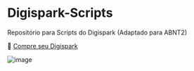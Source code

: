 # Digispark-Scripts
Repositório para Scripts do Digispark (Adaptado para ABNT2)

🛒 <a href="https://shope.ee/5Kq8hrKeXL">Compre seu Digispark</a>

![image](https://github.com/GiovanniMatos/Digispark-Scripts/assets/99231397/2f6ef452-c497-43d1-9ee2-2743d1bbd43f)
